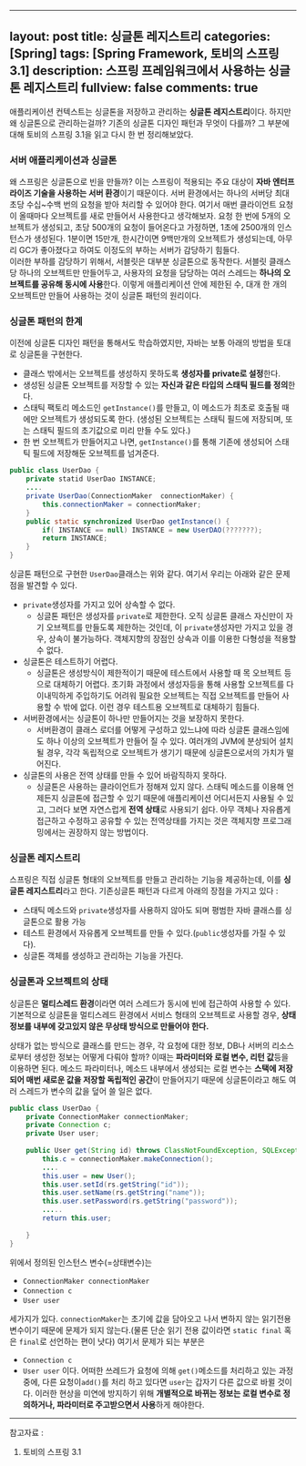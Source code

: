 
---
layout: post
title: 싱글톤 레지스트리
categories: [Spring]
tags: [Spring Framework, 토비의 스프링 3.1]
description: 스프링 프레임워크에서 사용하는 싱글톤 레지스트리
fullview: false
comments: true
---


애플리케이션 컨텍스트는 싱글톤을 저장하고 관리하는 **싱글톤 레지스트리**이다. 하지만 왜 싱글톤으로 관리하는걸까? 기존의 싱글톤 디자인 패턴과 무엇이 다를까? 그 부분에 대해 토비의 스프링 3.1을 읽고 다시 한 번 정리해보았다.

### 서버 애플리케이션과 싱글톤
왜 스프링은 싱글톤으로 빈을 만들까? 이는 스프링이 적용되는 주요 대상이 **자바 엔터프라이즈 기술을 사용하는 서버 환경**이기 때문이다. 서버 환경에서는 하나의 서버당 최대 초당 수십~수백 번의 요청을 받아 처리할 수 있어야 한다. 여기서 매번 클라이언트 요청이 올때마다 오브젝트를 새로 만들어서 사용한다고 생각해보자.  요청 한 번에 5개의 오브젝트가 생성되고, 초당 500개의 요청이 들어온다고 가정하면, 1초에 2500개의 인스턴스가 생성된다. 1분이면 15만개, 한시간이면 9백만개의 오브젝트가 생성되는데, 아무리 GC가 좋아졌다고 하여도 이정도의 부하는 서버가 감당하기 힘들다.  
이러한 부하를 감당하기 위해서, 서블릿은 대부분 싱글톤으로 동작한다. 서블릿 클래스당 하나의 오브젝트만 만들어두고, 사용자의 요청을 담당하는 여러 스레드는 **하나의 오브젝트를 공유해 동시에 사용**한다. 이렇게 애플리케이션 안에 제한된 수, 대개 한 개의 오브젝트만 만들어 사용하는 것이 싱글톤 패턴의 원리이다.

### 싱글톤 패턴의 한계
이전에 싱글톤 디자인 패턴을 통해서도 학습하였지만, 자바는 보통 아래의 방법을 토대로 싱글톤을 구현한다. 

* 클래스 밖에서는 오브젝트를 생성하지 못하도록 **생성자를 private로 설정**한다.
* 생성된 싱글톤 오브젝트를 저장할 수 있는 **자신과 같은 타입의 스태틱 필드를 정의**한다.
* 스태틱 팩토리 메소드인 `getInstance()`를 만들고, 이 메소드가 최초로 호출될 때에만 오브젝트가 생성되도록 한다. (생성된 오브젝트는 스태틱 필드에 저장되며, 또는 스태틱 필드의 초기값으로 미리 만들 수도 있다.)
* 한 번 오브젝트가 만들어지고 나면, `getInstance()`를 통해 기존에 생성되어 스태틱 필드에 저장해둔 오브젝트를 넘겨준다.

```java
public class UserDao {
	private statid UserDao INSTANCE;
	....
	private UserDao(ConnectionMaker  connectionMaker) {
		this.connectionMaker = connectionMaker;
	}
	public static synchronized UserDao getInstance() {
		if( INSTANCE == null) INSTANCE = new UserDAO(???????);
		return INSTANCE;
	}
}
```

싱글톤 패턴으로 구현한 `UserDao`클래스는 위와 같다. 여기서 우리는 아래와 같은 문제점을 발견할 수 있다.

* `private`생성자를 가지고 있어 상속할 수 없다.
	* 싱글톤 패턴은 생성자를 `private`로 제한한다. 오직 싱글톤 클래스 자신만이 자기 오브젝트를 만들도록 제한하는 것인데, 이 `private`생성자만 가지고 있을 경우, 상속이 불가능하다. 객체지향의 장점인 상속과 이를 이용한 다형성을 적용할 수 없다.
* 싱글톤은 테스트하기 어렵다.
	* 싱글톤은 생성방식이 제한적이기 때문에 테스트에서 사용할 때 목 오브젝트 등으로 대체하기 어렵다. 초기화 과정에서 생성자등을 통해 사용할 오브젝트를 다이내믹하게 주입하기도 어려워 필요한 오브젝트는 직접 오브젝트를 만들어 사용할 수 밖에 없다. 이런 경우 테스트용 오브젝트로 대체하기 힘들다.
* 서버환경에서는 싱글톤이 하나만 만들어지는 것을 보장하지 못한다.
	* 서버환경이 클래스 로더를 어떻게 구성하고 있느냐에 따라 싱글톤 클래스임에도 하나 이상의 오브젝트가 만들어 질 수 있다. 여러개의 JVM에 분상되어 설치될 경우, 각각 독립적으로 오브젝트가 생기기 때문에 싱글톤으로서의 가치가 떨어진다.
* 싱글톤의 사용은 전역 상태를 만들 수 있어 바람직하지 못하다.
	* 싱글톤은 사용하는 클라이언트가 정해져 있지 않다. 스태틱 메소드를 이용해 언제든지 싱글톤에 접근할 수 있기 때문에 애플리케이션 어디서든지 사용될 수 있고, 그러다 보면 자연스럽게 **전역 상태**로 사용되기 쉽다. 아무 객체나 자유롭게 접근하고 수정하고 공유할 수 있는 전역상태를 가지는 것은 객체지향 프로그래밍에서는 권장하지 않는 방법이다.


### 싱글톤 레지스트리
스프링은 직접 싱글톤 형태의 오브젝트를 만들고 관리하는 기능을 제공하는데, 이를 **싱글톤 레지스트리**라고 한다. 기존싱글톤 패턴과 다르게 아래의 장점을 가지고 있다 : 

* 스태틱 메소드와 `private`생성자를 사용하지 않아도 되며 평범한 자바 클래스를 싱글톤으로 활용 가능
* 테스트 환경에서 자유롭게 오브젝트를 만들 수 있다.(`public`생성자를 가질 수 있다).
* 싱글톤 객체를 생성하고 관리하는 기능을 가진다.


### 싱글톤과 오브젝트의 상태
싱글톤은 **멀티스레드 환경**이라면 여러 스레드가 동시에 빈에 접근하여 사용할 수 있다. 기본적으로 싱글톤을 멀티스레드 환경에서 서비스 형태의 오브젝트로 사용할 경우, **상태정보를 내부에 갖고있지 않은 무상태 방식으로 만들어야 한다.**

상태가 없는 방식으로 클래스를 만드는 경우, 각 요청에 대한 정보, DB나 서버의 리소스로부터 생성한 정보는 어떻게 다뤄야 할까? 이때는 **파라미터와 로컬 변수, 리턴 값**등을 이용하면 된다. 메소드 파라미터나, 메소드 내부에서 생성되는 로컬 변수는 **스택에 저장되어 매번 새로운 값을 저장할 독립적인 공간**이 만들어지기 때문에 싱글톤이라고 해도 여러 스레드가 변수의 값을 덮어 쓸 일은 없다.

```java
public class UserDao {
	private ConnectionMaker connectionMaker;
	private Connection c;
	private User user;
	
	public User get(String id) throws ClassNotFoundException, SQLException {
		this.c = connectionMaker.makeConnection();
		....
		this.user = new User();
		this.user.setId(rs.getString("id"));
		this.user.setName(rs.getString("name"));
		this.user.setPassword(rs.getString("password"));
		.....
		return this.user;
	
	}
}
```

위에서 정의된 인스턴스 변수(=상태변수)는 

*  `ConnectionMaker connectionMaker`
*  `Connection c`
*  `User user`

세가지가 있다. `connectionMaker`는 초기에 값을 담아오고 나서 변하지 않는 읽기전용 변수이기 때문에 문제가 되지 않는다.(물론 단순 읽기 전용 값이라면 `static final` 혹은 `final`로 선언하는 편이 낫다) 여기서 문제가 되는 부분은 

*  `Connection c`
*  `User user`
이다. 어떠한 쓰레드가 요청에 의해 `get()`메소드를 처리하고 있는 과정 중에, 다른 요청이`add()`를 처리 하고 있다면 `user`는 갑자기 다른 값으로 바뀔 것이다.  이러한 현상을 미연에 방지하기 위해 **개별적으로 바뀌는 정보는 로컬 변수로 정의하거나, 파라미터로 주고받으면서 사용**하게 해야한다.  



***
참고자료 : 

1. 토비의 스프링 3.1